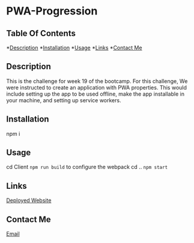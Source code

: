 # PWA-Progression

## Table Of Contents 
*[Description](#description)
*[Installation](#installation)
*[Usage](#usage)
*[Links](#links)
*[Contact Me](#contactme)

## Description 
This is the challenge for week 19 of the bootcamp. For this challenge, We were instructed to create an application with PWA properties. This would include setting up the app to be used offline, make the app installable in your machine, and setting up service workers. 

## Installation 
 npm i 
## Usage
cd Client ```npm run build``` to configure the webpack 
cd .. ```npm start``` 

## Links 
[Deployed Website](https://gentle-coast-35495.herokuapp.com/)

## Contact Me
[Email](Jesseponce233@gmial.com)
